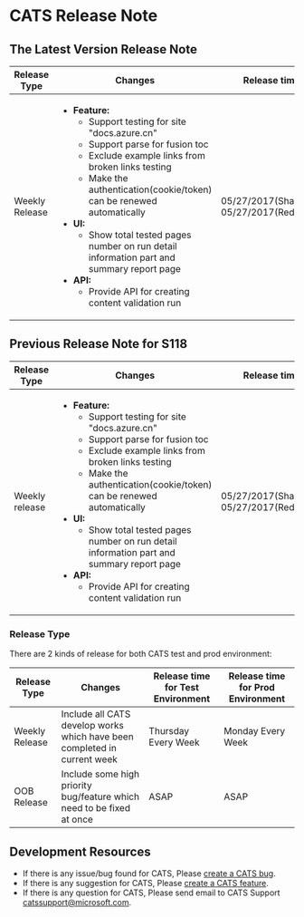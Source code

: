 # CATS Release Note
 
## The Latest Version Release Note
|Release Type |Changes|Release time|
|--|--|--|
|Weekly Release|<ul><li><b>Feature:</b><ul><li>Support testing for site "docs.azure.cn"</li><li>Support parse for fusion toc</li><li>Exclude example links from broken links testing</li><li>Make the authentication(cookie/token) can be renewed automatically</li></ul></li><li><b>UI:</b><ul><li>Show total tested pages number on run detail information part and summary report page</li></ul></li><li><b>API:</b><ul> <li>Provide API for creating content validation run</li></ul></li></ul>|05/27/2017(Shanghai)<br> 05/27/2017(Redmond)|

## Previous Release Note for S118
|Release Type|Changes|Release time|
|--|--|--|
|Weekly release|<ul><li><b>Feature:</b><ul><li>Support testing for site "docs.azure.cn"</li><li>Support parse for fusion toc</li><li>Exclude example links from broken links testing</li><li>Make the authentication(cookie/token) can be renewed automatically</li></ul></li><li><b>UI:</b><ul><li>Show total tested pages number on run detail information part and summary report page</li></ul></li><li><b>API:</b><ul> <li>Provide API for creating content validation run</li></ul></li></ul>|05/27/2017(Shanghai)<br> 05/27/2017(Redmond)|

### Release Type
There are 2 kinds of release for both CATS test and prod environment:

|Release Type|Changes|Release time for Test Environment|Release time for Prod Environment|
|--|--|--|--|
|Weekly Release|Include all CATS develop works which have been completed in current week|Thursday Every Week|Monday Every Week|
|OOB Release|Include some high priority bug/feature which need to be fixed at once|ASAP|ASAP|

## Development Resources

* If there is any issue/bug found for CATS, Please [create a CATS bug](https://mseng.visualstudio.com/CSI/Test/_workItems?witd=Bug&_a=new). 
* If there is any suggestion for CATS, Please [create a CATS feature](https://mseng.visualstudio.com/CSI/Test/_workItems?witd=Bug&_a=new). 
* If there is any question for CATS, Please send email to CATS Support [catssupport@microsoft.com](mailto:catssupport@microsoft.com).

